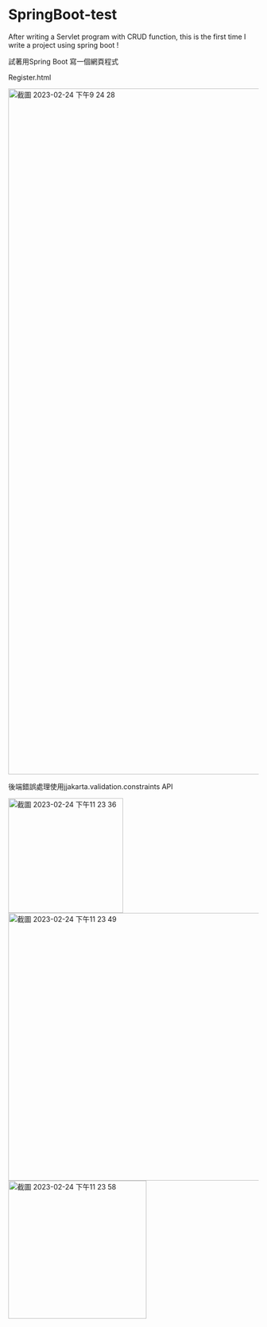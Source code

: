 # SpringBoot-test

After writing a Servlet program with CRUD function, this is the first time I write a project using spring boot !

試著用Spring Boot 寫一個網頁程式 


Register.html

<img width="1381" alt="截圖 2023-02-24 下午9 24 28" src="https://user-images.githubusercontent.com/121842365/221192106-5aebd836-c6d2-4c7a-8370-6f835f4b2c62.png">


後端錯誤處理使用jjakarta.validation.constraints API 


<img width="231" alt="截圖 2023-02-24 下午11 23 36" src="https://user-images.githubusercontent.com/121842365/221217582-53356047-205c-4dfa-b03b-9e456b832ed4.png">

<img width="539" alt="截圖 2023-02-24 下午11 23 49" src="https://user-images.githubusercontent.com/121842365/221217592-e8e2fbf6-4ba8-4842-86bb-d0a81d7283bf.png">


<img width="278" alt="截圖 2023-02-24 下午11 23 58" src="https://user-images.githubusercontent.com/121842365/221217595-cdd9bb1e-0fe6-4ba7-a71a-ea3872154edb.png">
